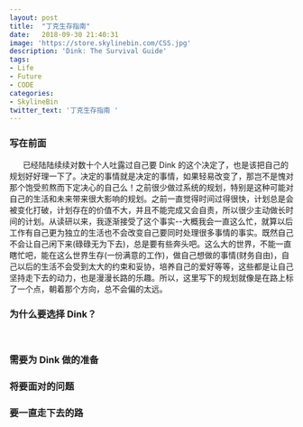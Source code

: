 ```yaml
---
layout: post
title:  "丁克生存指南"
date:   2018-09-30 21:40:31
image: 'https://store.skylinebin.com/CSS.jpg'
description: 'Dink: The Survival Guide'
tags:
- Life
- Future
- CODE
categories:
- SkylineBin
twitter_text: '丁克生存指南 '
---  
```


### 写在前面  
&nbsp;&nbsp;&nbsp;&nbsp;&nbsp;&nbsp;已经陆陆续续对数十个人吐露过自己要 Dink 的这个决定了，也是该把自己的规划好好理一下了。决定的事情就是决定的事情，如果轻易改变了，那岂不是愧对那个饱受煎熬而下定决心的自己么！之前很少做过系统的规划，特别是这种可能对自己的生活和未来带来很大影响的规划。之前一直觉得时间过得很快，计划总是会被变化打破，计划存在的价值不大，并且不能完成又会自责，所以很少主动做长时间的计划。从读研以来，我逐渐接受了这个事实--大概我会一直这么忙，就算以后工作有自己更为独立的生活也不会改变自己要同时处理很多事情的事实。既然自己不会让自己闲下来(碌碌无为下去)，总是要有些奔头吧。这么大的世界，不能一直瞎忙吧，能在这么世界生存(一份满意的工作)，做自己想做的事情(财务自由)，自己以后的生活不会受到太大的约束和妥协，培养自己的爱好等等，这些都是让自己坚持走下去的动力，也是漫漫长路的乐趣。所以，这里写下的规划就像是在路上标了一个点，朝着那个方向，总不会偏的太远。  

### 为什么要选择 Dink？  
&nbsp;&nbsp;&nbsp;&nbsp;&nbsp;&nbsp;  


### 需要为 Dink 做的准备  



### 将要面对的问题  


### 要一直走下去的路  






